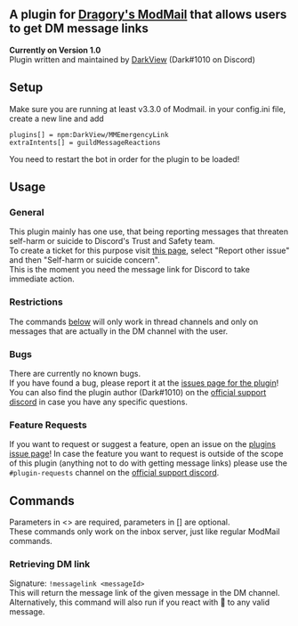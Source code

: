 ## A plugin for [Dragory's ModMail](https://github.com/dragory/modmailbot) that allows users to get DM message links 
**Currently on Version 1.0**  
Plugin written and maintained by [DarkView](https://github.com/DarkView) (Dark#1010 on Discord)  
    
## Setup
Make sure you are running at least v3.3.0 of Modmail.
in your config.ini file, create a new line and add  
```
plugins[] = npm:DarkView/MMEmergencyLink
extraIntents[] = guildMessageReactions
```
You need to restart the bot in order for the plugin to be loaded!

## Usage
### General
This plugin mainly has one use, that being reporting messages that threaten self-harm or suicide to Discord's Trust and Safety team.  
To create a ticket for this purpose visit [this page](https://dis.gd/request), select "Report other issue" and then "Self-harm or suicide concern".  
This is the moment you need the message link for Discord to take immediate action.
### Restrictions
The commands [below](#commands) will only work in thread channels and only on messages that are actually in the DM channel with the user.
### Bugs
There are currently no known bugs.  
If you have found a bug, please report it at the [issues page for the plugin](https://github.com/DarkView/MMEmergencyLink/issues)!  
You can also find the plugin author (Dark#1010) on the [official support discord](https://discord.gg/vRuhG9R) in case you have any specific questions.
### Feature Requests
If you want to request or suggest a feature, open an issue on the [plugins issue page](https://github.com/DarkView/MMEmergencyLink/issues)!
In case the feature you want to request is outside of the scope of this plugin (anything not to do with getting message links) please use the `#plugin-requests` channel on the [official support discord](https://discord.gg/vRuhG9R).
## Commands

Parameters in <> are required, parameters in [] are optional.  
These commands only work on the inbox server, just like regular ModMail commands.    
### Retrieving DM link
Signature: `!messagelink <messageId>`  
This will return the message link of the given message in the DM channel.   
Alternatively, this command will also run if you react with 🔗 to any valid message.
